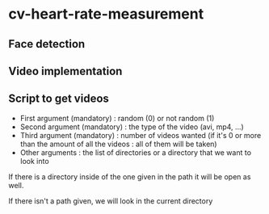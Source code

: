 # cv-heart-rate-measurement

## Face detection

## Video implementation

## Script to get videos

- First argument (mandatory) : random (0) or not random (1) 
- Second argument (mandatory) : the type of the video (avi, mp4, ...) 
- Third argument (mandatory) : number of videos wanted (if it's 0 or more than the amount of all the videos : all of them will be taken) 
- Other arguments : the list of directories or a directory that we want to look into

If there is a directory inside of the one given in the path it will be open as well.

If there isn't a path given, we will look in the current directory
